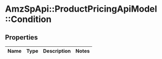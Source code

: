 # AmzSpApi::ProductPricingApiModel::Condition

## Properties
Name | Type | Description | Notes
------------ | ------------- | ------------- | -------------


